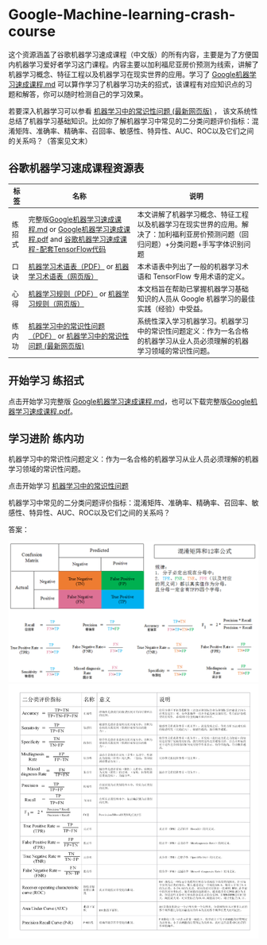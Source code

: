 # Google-Machine-learning-crash-course
这个资源涵盖了谷歌机器学习速成课程（中文版）的所有内容，主要是为了方便国内机器学习爱好者学习这门课程。内容主要以加利福尼亚房价预测为线索，讲解了机器学习概念、特征工程以及机器学习在现实世界的应用。学习了 [Google机器学习速成课程.md](Google机器学习速成课程.md) 可以算作学习了机器学习功夫的招式，该课程有对应知识点的习题和解答，你可以随时检测自己的学习效果。

若要深入机器学习可以参看 [机器学习中的常识性问题 (最新网页版)](https://yuanxiaosc.github.io/2019/08/16/%E6%9C%BA%E5%99%A8%E5%AD%A6%E4%B9%A0%E4%B8%AD%E7%9A%84%E5%B8%B8%E8%AF%86%E6%80%A7%E9%97%AE%E9%A2%98/) ， 该文系统性总结了机器学习基础知识。比如你了解机器学习中常见的二分类问题评价指标：混淆矩阵、准确率、精确率、召回率、敏感性、特异性、AUC、ROC以及它们之间的关系吗？（答案见文末）


## 谷歌机器学习速成课程资源表

|标签|名称|说明|
|-|-|-|
|练招式|完整版[Google机器学习速成课程.md](Google机器学习速成课程.md) or [Google机器学习速成课程.pdf](Google机器学习速成课程.pdf) and [谷歌机器学习速成课程-配套TensorFlow代码](Google机器学习速成课程Code)|本文讲解了机器学习概念、特征工程以及机器学习在现实世界的应用。解决了：加利福利亚房价预测问题（回归问题）+分类问题+手写字体识别问题|
|口诀|[机器学习术语表（PDF）](Google机器学习速成课程相关PDF资源/机器学习术语表GoogleDevelopers.pdf) or [机器学习术语表（网页版）]( https://developers.google.com/machine-learning/glossary/ ) |本术语表中列出了一般的机器学习术语和 TensorFlow 专用术语的定义。|
|心得|[机器学习规则（PDF）](Google机器学习速成课程相关PDF资源/机器学习规则GoogleDevelopers.pdf) or [机器学习规则（网页版）]( https://developers.google.com/machine-learning/guides/rules-of-ml/ ) |本文档旨在帮助已掌握机器学习基础知识的人员从 Google 机器学习的最佳实践（经验）中受益。|
|练内功|[机器学习中的常识性问题（PDF）](机器学习中的常识性问题_望江人工智库.pdf) or [机器学习中的常识性问题 (最新网页版)](https://yuanxiaosc.github.io/2019/08/16/%E6%9C%BA%E5%99%A8%E5%AD%A6%E4%B9%A0%E4%B8%AD%E7%9A%84%E5%B8%B8%E8%AF%86%E6%80%A7%E9%97%AE%E9%A2%98/)| 系统性深入学习机器学习。机器学习中的常识性问题定义：作为一名合格的机器学习从业人员必须理解的机器学习领域的常识性问题。|

## 开始学习 练招式

点击开始学习完整版 [Google机器学习速成课程.md](Google机器学习速成课程.md)，也可以下载完整版[Google机器学习速成课程.pdf](Google机器学习速成课程.pdf)。


## 学习进阶 练内功
机器学习中的常识性问题定义：作为一名合格的机器学习从业人员必须理解的机器学习领域的常识性问题。

点击开始学习 [机器学习中的常识性问题](https://yuanxiaosc.github.io/)

机器学习中常见的二分类问题评价指标：混淆矩阵、准确率、精确率、召回率、敏感性、特异性、AUC、ROC以及它们之间的关系吗？

答案：

![](混淆矩阵和12率公式.png)
![](二分类评价指标表格.png)

